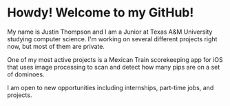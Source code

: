 # Howdy! Welcome to my GitHub!

My name is Justin Thompson and I am a Junior at Texas A&M University studying computer science. I'm working on several different projects right now, but most of them are private.

One of my most active projects is a Mexican Train scorekeeping app for iOS that uses image processing to scan and detect how many pips are on a set of dominoes.

I am open to new opportunities including internships, part-time jobs, and projects.
